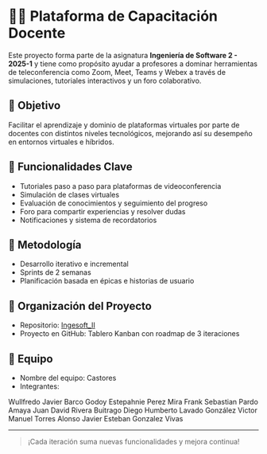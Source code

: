 
# 🧑‍🏫 Plataforma de Capacitación Docente

Este proyecto forma parte de la asignatura **Ingeniería de Software 2 - 2025-1** y tiene como propósito ayudar a profesores a dominar herramientas de teleconferencia como Zoom, Meet, Teams y Webex a través de simulaciones, tutoriales interactivos y un foro colaborativo.

## 🎯 Objetivo
Facilitar el aprendizaje y dominio de plataformas virtuales por parte de docentes con distintos niveles tecnológicos, mejorando así su desempeño en entornos virtuales e híbridos.

## 🚀 Funcionalidades Clave
- Tutoriales paso a paso para plataformas de videoconferencia
- Simulación de clases virtuales
- Evaluación de conocimientos y seguimiento del progreso
- Foro para compartir experiencias y resolver dudas
- Notificaciones y sistema de recordatorios

## 📅 Metodología
- Desarrollo iterativo e incremental
- Sprints de 2 semanas
- Planificación basada en épicas e historias de usuario

## 📂 Organización del Proyecto
- Repositorio: [Ingesoft_II](https://github.com/javiierbarco/Ingesoft_II)
- Proyecto en GitHub: Tablero Kanban con roadmap de 3 iteraciones

## 👥 Equipo
- Nombre del equipo: Castores
- Integrantes:

Wullfredo Javier Barco Godoy
Estepahnie Perez Mira
Frank Sebastian Pardo Amaya
Juan David Rivera Buitrago
Diego Humberto Lavado González
Victor Manuel Torres Alonso
Javier Esteban Gonzalez Vivas

---

> ¡Cada iteración suma nuevas funcionalidades y mejora continua!
